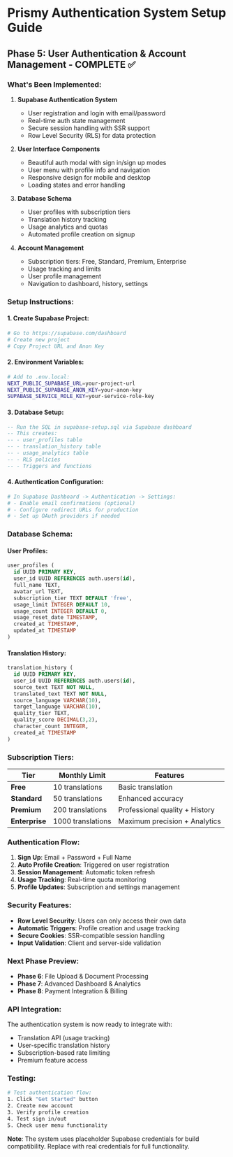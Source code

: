 # Prismy Authentication System Setup Guide

## Phase 5: User Authentication & Account Management - COMPLETE ✅

### What's Been Implemented:

1. **Supabase Authentication System**
   - User registration and login with email/password
   - Real-time auth state management
   - Secure session handling with SSR support
   - Row Level Security (RLS) for data protection

2. **User Interface Components**
   - Beautiful auth modal with sign in/sign up modes
   - User menu with profile info and navigation
   - Responsive design for mobile and desktop
   - Loading states and error handling

3. **Database Schema**
   - User profiles with subscription tiers
   - Translation history tracking
   - Usage analytics and quotas
   - Automated profile creation on signup

4. **Account Management**
   - Subscription tiers: Free, Standard, Premium, Enterprise
   - Usage tracking and limits
   - User profile management
   - Navigation to dashboard, history, settings

### Setup Instructions:

#### 1. Create Supabase Project:
```bash
# Go to https://supabase.com/dashboard
# Create new project
# Copy Project URL and Anon Key
```

#### 2. Environment Variables:
```bash
# Add to .env.local:
NEXT_PUBLIC_SUPABASE_URL=your-project-url
NEXT_PUBLIC_SUPABASE_ANON_KEY=your-anon-key
SUPABASE_SERVICE_ROLE_KEY=your-service-role-key
```

#### 3. Database Setup:
```sql
-- Run the SQL in supabase-setup.sql via Supabase dashboard
-- This creates:
-- - user_profiles table
-- - translation_history table  
-- - usage_analytics table
-- - RLS policies
-- - Triggers and functions
```

#### 4. Authentication Configuration:
```bash
# In Supabase Dashboard -> Authentication -> Settings:
# - Enable email confirmations (optional)
# - Configure redirect URLs for production
# - Set up OAuth providers if needed
```

### Database Schema:

#### User Profiles:
```sql
user_profiles (
  id UUID PRIMARY KEY,
  user_id UUID REFERENCES auth.users(id),
  full_name TEXT,
  avatar_url TEXT,
  subscription_tier TEXT DEFAULT 'free',
  usage_limit INTEGER DEFAULT 10,
  usage_count INTEGER DEFAULT 0,
  usage_reset_date TIMESTAMP,
  created_at TIMESTAMP,
  updated_at TIMESTAMP
)
```

#### Translation History:
```sql
translation_history (
  id UUID PRIMARY KEY,
  user_id UUID REFERENCES auth.users(id),
  source_text TEXT NOT NULL,
  translated_text TEXT NOT NULL,
  source_language VARCHAR(10),
  target_language VARCHAR(10),
  quality_tier TEXT,
  quality_score DECIMAL(3,2),
  character_count INTEGER,
  created_at TIMESTAMP
)
```

### Subscription Tiers:

| Tier | Monthly Limit | Features |
|------|---------------|----------|
| **Free** | 10 translations | Basic translation |
| **Standard** | 50 translations | Enhanced accuracy |
| **Premium** | 200 translations | Professional quality + History |
| **Enterprise** | 1000 translations | Maximum precision + Analytics |

### Authentication Flow:

1. **Sign Up**: Email + Password + Full Name
2. **Auto Profile Creation**: Triggered on user registration
3. **Session Management**: Automatic token refresh
4. **Usage Tracking**: Real-time quota monitoring
5. **Profile Updates**: Subscription and settings management

### Security Features:

- **Row Level Security**: Users can only access their own data
- **Automatic Triggers**: Profile creation and usage tracking
- **Secure Cookies**: SSR-compatible session handling
- **Input Validation**: Client and server-side validation

### Next Phase Preview:
- **Phase 6**: File Upload & Document Processing
- **Phase 7**: Advanced Dashboard & Analytics
- **Phase 8**: Payment Integration & Billing

### API Integration:
The authentication system is now ready to integrate with:
- Translation API (usage tracking)
- User-specific translation history
- Subscription-based rate limiting
- Premium feature access

### Testing:
```bash
# Test authentication flow:
1. Click "Get Started" button
2. Create new account
3. Verify profile creation
4. Test sign in/out
5. Check user menu functionality
```

**Note**: The system uses placeholder Supabase credentials for build compatibility. Replace with real credentials for full functionality.